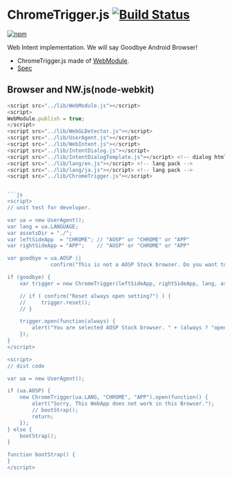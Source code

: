 # ChromeTrigger.js [![Build Status](https://travis-ci.org/uupaa/ChromeTrigger.js.svg)](https://travis-ci.org/uupaa/ChromeTrigger.js)

[![npm](https://nodei.co/npm/uupaa.chrometrigger.js.svg?downloads=true&stars=true)](https://nodei.co/npm/uupaa.chrometrigger.js/)

Web Intent implementation. We will say Goodbye Android Browser!

- ChromeTrigger.js made of [WebModule](https://github.com/uupaa/WebModule).
- [Spec](https://github.com/uupaa/ChromeTrigger.js/wiki/ChromeTrigger)

## Browser and NW.js(node-webkit)

```js
<script src="../lib/WebModule.js"></script>
<script>
WebModule.publish = true;
</script>
<script src="../lib/WebGLDetector.js"></script>
<script src="../lib/UserAgent.js"></script>
<script src="../lib/WebIntent.js"></script>
<script src="../lib/IntentDialog.js"></script>
<script src="../lib/IntentDialogTemplate.js"></script> <!-- dialog html fragment -->
<script src="../lib/lang/en.js"></script> <!-- lang pack -->
<script src="../lib/lang/ja.js"></script> <!-- lang pack -->
<script src="../lib/ChromeTrigger.js"></script>


```js
<script>
// unit test for developer.

var ua = new UserAgent();
var lang = ua.LANGUAGE;
var assetsDir = "./";
var leftSideApp  = "CHROME"; // "AOSP" or "CHROME" or "APP"
var rightSideApp = "APP";    // "AOSP" or "CHROME" or "APP"

var goodbye = ua.AOSP ||
              confirm("This is not a AOSP Stock browser. Do you want to simulate intent action?");

if (goodbye) {
    var trigger = new ChromeTrigger(leftSideApp, rightSideApp, lang, assetsDir);

    // if ( confirm("Reset always open setting?") ) {
    //     trigger.reset();
    // }

    trigger.open(function(always) {
        alert("You are selected AOSP Stock browser. " + (always ? "open always" : "open once"));
    });
}
</script>

<script>
// dist code

var ua = new UserAgent();

if (ua.AOSP) {
    new ChromeTrigger(ua.LANG, "CHROME", "APP").open(function() {
        alert("Sorry, This WebApp does not work in this Browser.");
        // bootStrap();
        return;
    });
} else {
    bootStrap();
}

function bootStrap() {
}
</script>
```

